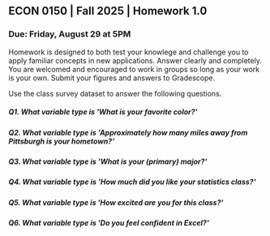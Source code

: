 

<div style="margin-top: -70px;"></div>

## ECON 0150 | Fall 2025 | Homework 1.0

### Due: Friday, August 29 at 5PM

Homework is designed to both test your knowlege and challenge you to apply familiar concepts in new applications. Answer clearly and completely. You are welcomed and encouraged to work in groups so long as your work is your own. Submit your figures and answers to Gradescope.

Use the class survey dataset to answer the following questions.



##### Q1. What variable type is 'What is your favorite color?'



##### Q2. What variable type is 'Approximately how many miles away from Pittsburgh is your hometown?'



##### Q3. What variable type is 'What is your (primary) major?'



##### Q4. What variable type is 'How much did you like your statistics class?'



##### Q5. What variable type is 'How excited are you for this class?'



##### Q6. What variable type is 'Do you feel confident in Excel?'
